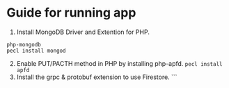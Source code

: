 # Guide for running app

1. Install MongoDB Driver and Extention for PHP.
```
php-mongodb
pecl install mongod
```
2. Enable PUT/PACTH method in PHP by installing php-apfd.
```pecl install apfd```
3. Install the grpc & protobuf extension to use Firestore. ```
